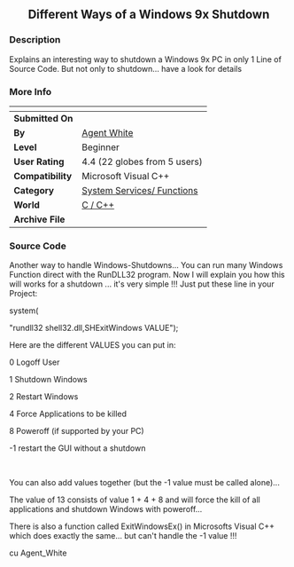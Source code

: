 ﻿<div align="center">

## Different Ways of a Windows 9x Shutdown


</div>

### Description

Explains an interesting way to shutdown a Windows 9x PC in only 1 Line of Source Code. But not only to shutdown... have a look for details
 
### More Info
 


<span>             |<span>
---                |---
**Submitted On**   |
**By**             |[Agent White](https://github.com/Planet-Source-Code/PSCIndex/blob/master/ByAuthor/agent-white.md)
**Level**          |Beginner
**User Rating**    |4.4 (22 globes from 5 users)
**Compatibility**  |Microsoft Visual C\+\+
**Category**       |[System Services/ Functions](https://github.com/Planet-Source-Code/PSCIndex/blob/master/ByCategory/system-services-functions__3-23.md)
**World**          |[C / C\+\+](https://github.com/Planet-Source-Code/PSCIndex/blob/master/ByWorld/c-c.md)
**Archive File**   |[](https://github.com/Planet-Source-Code/agent-white-different-ways-of-a-windows-9x-shutdown__3-833/archive/master.zip)





### Source Code

<P>Another way to handle Windows-Shutdowns...
You can run many Windows Function direct with the RunDLL32 program.
Now I will explain you how this will works for a shutdown ... it's very simple !!!
Just put these line in your Project:</P>
<P>system(</P>
<P>"rundll32 shell32.dll,SHExitWindows VALUE");</P>
<P>Here are the different VALUES you can put in:</P>
<P>0	Logoff User</P>
<P>1	Shutdown Windows</P>
<P>2	Restart Windows</P>
<P>4	Force Applications to be killed</P>
<P>8	Poweroff (if supported by your PC)</P>
<P>-1	restart the GUI without a shutdown</P>
<br>
<P>You can also add values together (but the -1 value must be called alone)...</P>
<P>The value of 13 consists of value 1 + 4 + 8 and will force the kill of all applications and
shutdown Windows with poweroff...</P>
<P>There is also a function called ExitWindowsEx() in Microsofts Visual C++ which does
exactly the same... but can't handle the -1 value !!!</P>
cu Agent_White

